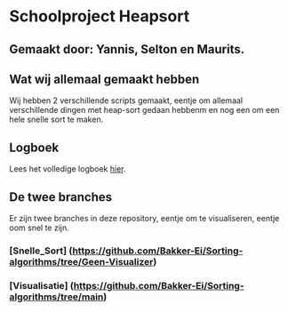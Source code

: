 # Schoolproject **Heapsort**
## Gemaakt door: Yannis, Selton en Maurits.

## Wat wij allemaal gemaakt hebben
Wij hebben 2 verschillende scripts gemaakt, eentje om allemaal verschillende dingen met heap-sort gedaan hebbenm en nog een om een hele snelle sort te maken.
## Logboek
Lees het volledige logboek [hier](./Logboek.txt).

## De twee branches
Er zijn twee branches in deze repository, eentje om te visualiseren, eentje oom snel te zijn.

### [Snelle_Sort] (https://github.com/Bakker-Ei/Sorting-algorithms/tree/Geen-Visualizer)

### [Visualisatie] (https://github.com/Bakker-Ei/Sorting-algorithms/tree/main)